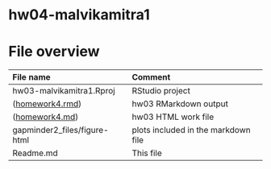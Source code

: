 # hw04-malvikamitra1
# File overview

| File name | Comment |
|:---|:---|
| hw03-malvikamitra1.Rproj | RStudio project |
| ([homework4.rmd](https://github.com/STAT545-UBC-students/hw04-malvikamitra1/blob/master/homework.Rmd)) | hw03 RMarkdown output |
| ([homework4.md]()) | hw03 HTML work file |
| gapminder2_files/figure-html | plots included in the markdown file |
| Readme.md | This file |

